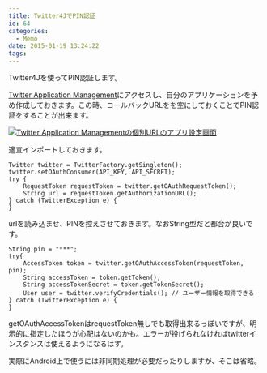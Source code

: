 ```yaml
---
title: Twitter4JでPIN認証
id: 64
categories:
  - Memo
date: 2015-01-19 13:24:22
tags:
---
```

Twitter4Jを使ってPIN認証します。

<!--more-->

[Twitter Application Management](https://apps.twitter.com/)にアクセスし、自分のアプリケーションを予め作成しておきます。この時、コールバックURLをを空にしておくことでPIN認証をすることが出来ます。

[![Twitter Application Managementの個別URLのアプリ設定画面](/images/2015-1-19_13-52-1_511-thumb-300xauto-137.png)](/images/2015-1-19_13-52-1_511.png)

適宜インポートしておきます。

```
Twitter twitter = TwitterFactory.getSingleton();
twitter.setOAuthConsumer(API_KEY, API_SECRET);
try {
    RequestToken requestToken = twitter.getOAuthRequestToken();
    String url = requestToken.getAuthorizationURL();
} catch (TwitterException e) {
}
```

urlを読み込ませ、PINを控えさせておきます。なおString型だと都合が良いです。

```
String pin = "***";
try{
    AccessToken token = twitter.getOAuthAccessToken(requestToken, pin);
    String accessToken = token.getToken();
    String accessTokenSecret = token.getTokenSecret();
    User user = twitter.verifyCredentials(); // ユーザー情報を取得できる
} catch (TwitterException e) {
}
```

getOAuthAccessTokenはrequestToken無しでも取得出来るっぽいですが、明示的に指定したほうが心配はないのかも。エラーが投げられなければtwitterインスタンスは使えるようになるはず。

実際にAndroid上で使うには非同期処理が必要だったりしますが、そこは省略。